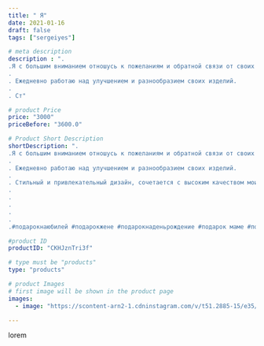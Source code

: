 ```yaml
---
title: " Я"
date: 2021-01-16
draft: false
tags: ["sergeiyes"]

# meta description
description : ".
.Я с большим вниманием отношусь к пожеланиям и обратной связи от своих подписчиков.
.
. Ежедневно работаю над улучшением и разнообразием своих изделий.
.
. Ст"

# product Price
price: "3000"
priceBefore: "3600.0"

# Product Short Description
shortDescription: ".
.Я с большим вниманием отношусь к пожеланиям и обратной связи от своих подписчиков.
.
. Ежедневно работаю над улучшением и разнообразием своих изделий.
.
. Стильный и привлекательный дизайн, сочетается с высоким качеством моих изделий.
.
.
.
.
.
.#подарокнаюбилей #подарокжене #подарокнаденьрождение #подарок маме #подарокмужу #подарокпапе #подароксестре #подарокбрату #деревоизцетрарии #подарокнасвадьбу #живоедерево #исландскиймох #деревоизисландскогомха #пятигорск #кисловодск #железноводск #подарки #подарок"

#product ID
productID: "CKHJznTri3f"

# type must be "products"
type: "products"

# product Images
# first image will be shown in the product page
images:
  - image: "https://scontent-arn2-1.cdninstagram.com/v/t51.2885-15/e35/s1080x1080/139254907_3156131084490255_439695237924616592_n.jpg?tp=1&_nc_ht=scontent-arn2-1.cdninstagram.com&_nc_cat=103&_nc_ohc=bPGFKSTLGp4AX_4NHcz&ccb=7-4&oh=74bba0a2935fef90a3ac581303978e23&oe=6084C8F6&_nc_sid=86f79a&ig_cache_key=MjQ4ODAwMDQ0ODQ2MzUxNTEwMw%3D%3D.2-ccb7-4"

---
```

lorem
